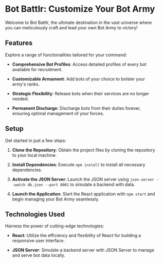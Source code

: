 # Bot Battlr: Customize Your Bot Army

Welcome to Bot Battlr, the ultimate destination in the vast universe where you can meticulously craft and lead your own Bot Army to victory!

## Features

Explore a range of functionalities tailored for your command:

- **Comprehensive Bot Profiles**: Access detailed profiles of every bot available for recruitment.
  
- **Customizable Armament**: Add bots of your choice to bolster your army's ranks.

- **Strategic Flexibility**: Release bots when their services are no longer needed.

- **Permanent Discharge**: Discharge bots from their duties forever, ensuring optimal management of your forces.

## Setup

Get started in just a few steps:

1. **Clone the Repository**: Obtain the project files by cloning the repository to your local machine.
   
2. **Install Dependencies**: Execute `npm install` to install all necessary dependencies.

3. **Activate the JSON Server**: Launch the JSON server using `json-server --watch db.json --port 8001` to simulate a backend with data.

4. **Launch the Application**: Start the React application with `npm start` and begin managing your Bot Army seamlessly.

## Technologies Used

Harness the power of cutting-edge technologies:

- **React**: Utilize the efficiency and flexibility of React for building a responsive user interface.
  

- **JSON Server**: Simulate a backend server with JSON Server to manage and serve bot data locally.
